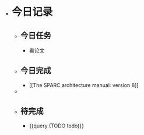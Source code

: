 - # 今日记录
	- ## 今日任务
		- 看论文
	- ##  今日完成
		- [[The SPARC architecture manual: version 8]]
	-
	- ## 待完成
		- {{query (TODO todo)}}